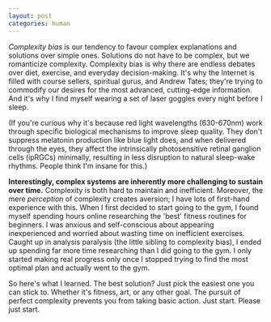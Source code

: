 ```yaml
---
layout: post
categories: human
---
```


*Complexity bias* is our tendency to favour complex explanations and solutions over simple ones. Solutions do not have to be complex, but we romanticize complexity. Complexity bias is why there are endless debates over diet, exercise, and everyday decision-making. It's why the Internet is filled with course sellers, spiritual gurus, and Andrew Tates; they're trying to commodify our desires for the most advanced, cutting-edge information. And it's why I find myself wearing a set of laser goggles every night before I sleep. 

(If you're curious why it's because red light wavelengths (630-670nm) work through specific biological mechanisms to improve sleep quality. They don't suppress melatonin production like blue light does, and when delivered through the eyes, they affect the intrinsically photosensitive retinal ganglion cells (ipRGCs) minimally, resulting in less disruption to natural sleep-wake rhythms. People think I'm insane for this.)

**Interestingly, complex systems are inherently more challenging to sustain over time.** Complexity is both hard to maintain and inefficient. Moreover, the mere *perception* of complexity creates aversion; I have lots of first-hand experience with this. When I first decided to start going to the gym, I found myself spending hours online researching the 'best' fitness routines for beginners. I was anxious and self-conscious about appearing inexperienced and worried about wasting time on inefficient exercises. Caught up in analysis paralysis (the little sibling to complexity bias), I ended up spending far more time researching than I did going to the gym. I only started making real progress only once I stopped trying to find the most optimal plan and actually went to the gym.

So here's what I learned. The best solution? Just pick the easiest one  you can stick to. Whether it's fitness, art, or any other goal. The pursuit of perfect complexity prevents you from taking basic action. Just start. Please just start.
